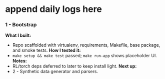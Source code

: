 # append daily logs here
### 1 - Bootstrap
**What I built:**
- Repo scaffolded with virtualenv, requirements, Makefile, base package, and smoke tests.
**How I tested it:**
- `make setup && make test` passed; `make run-app` shows placeholder UI.
**Notes:**
- RL/torch deps deferred to later to keep install light.
**Next up:**
- 2 - Synthetic data generator and parsers.